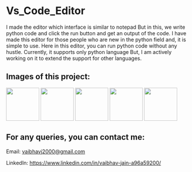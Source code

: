 # Vs_Code_Editor
I made the editor which interface is similar to notepad But in this, we write python code and click the run button and get an output of the code. I have made this editor for those people who are new in the python field and, it is simple to use. Here in this editor, you can run python code without any hustle. Currently, it supports only python language But, I am actively working on it to extend the support for other languages.

## Images of this project:

<code><img height="90" src="https://user-images.githubusercontent.com/89255942/130280400-95d81721-9e1f-4374-923f-f026530459ad.png"></code>
<code><img height="90" src="https://user-images.githubusercontent.com/89255942/130280414-9e313190-9198-4a16-b939-7580e1ef8c2d.png"></code>
<code><img height="90" src="https://user-images.githubusercontent.com/89255942/130280416-95647fc1-33cf-4142-a5d0-fcb3bda499af.png"></code>
<code><img height="90" src="https://user-images.githubusercontent.com/89255942/130280425-12948441-bb3f-443f-a7de-be9608761491.png"></code>
<code><img height="90" src="https://user-images.githubusercontent.com/89255942/130280432-e6015c6c-d202-44a2-b333-c307bd7559a8.png"></code>

## For any queries, you can contact me:
Email: vaibhavj2000@gmail.com

LinkedIn: https://www.linkedin.com/in/vaibhav-jain-a96a59200/
